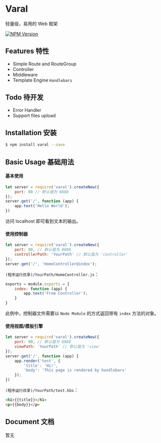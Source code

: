 # Varal
轻量级，易用的 Web 框架

[![NPM Version][npm-image]][npm-url]

[npm-image]: https://img.shields.io/npm/v/varal.svg
[npm-url]: https://npmjs.org/package/varal

## Features 特性

* Simple Route and RouteGroup
* Controller
* Middleware
* Template Engine `Handlebars`
  
## Todo 待开发

* Error Handler
* Support files upload

## Installation 安装
```bash
$ npm install varal --save
```

## Basic Usage 基础用法

#### 基本使用
```javascript
let server = require('varal').createNew({
    port: 80 // 默认值为 8888
});
server.get('/', function (app) {
    app.text('Hello World');
})
```
访问 localhost 即可看到文本的输出。

#### 使用控制器

```javascript
let server = require('varal').createNew({
    port: 80, // 默认值为 8888
    controllerPath: 'YourPath' // 默认值为 'controller'
});
server.get('/', 'HomeController@index');
```
`(程序运行目录)/YourPath/HomeController.js`：
```javascript
exports = module.exports = {
    index: function (app) {
        app.text('From Controller');
    }
}
```
此例中，控制器文件需要以 `Node Module` 的方式返回带有 `index` 方法的对象。

#### 使用视图/模板引擎
```javascript
let server = require('varal').createNew({
    port: 80, // 默认值为 8888
    viewPath: 'YourPath' // 默认值为 'view'
});
server.get('/', function (app) {
    app.render('test', {
        'title': 'Hi!',
        'body': 'This page is rendered by handlebars'
    });
})
```
`(程序运行目录)/YourPath/test.hbs`：
```html
<h1>{{title}}</h1>
<p>{{body}}</p>
```

## Document 文档
暂无